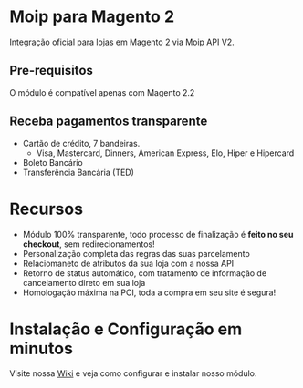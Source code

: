 # Moip para Magento 2

Integração oficial para lojas em Magento 2 via Moip API V2.

## Pre-requisitos
O módulo é compatível apenas com Magento 2.2

## Receba pagamentos transparente

  - Cartão de crédito, 7 bandeiras.
    - Visa, Mastercard, Dinners, American Express, Elo, Hiper e Hipercard 
  - Boleto Bancário
  - Transferência Bancária (TED) 

# Recursos

  - Módulo 100% transparente, todo processo de finalização é **feito no seu checkout**, sem redirecionamentos!
  - Personalização completa das regras das suas parcelamento
  - Relaciomaneto de atributos da sua loja com a nossa API
  - Retorno de status automático, com tratamento de informação de cancelamento direto em sua loja
  - Homologação máxima na PCI, toda a compra em seu site é segura! 
  


# Instalação e Configuração em minutos

Visite nossa [Wiki][wiki] e veja como configurar e instalar nosso módulo.

   [Wiki]: <https://github.com/moip/magento2/wiki>

